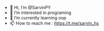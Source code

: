 - 👋 Hi, I’m @SarvinPY
- 👀 I’m interested in programing
- 🌱 I’m currently learning oop
- 📫 How to reach me : https://t.me/sarvin_hs

<!---
SarvinPY/SarvinPY is a ✨ special ✨ repository because its `README.md` (this file) appears on your GitHub profile.
You can click the Preview link to take a look at your changes.
--->
